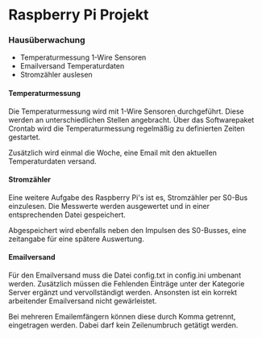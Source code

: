 # Raspberry Pi Projekt

### Hausüberwachung  
* Temperaturmessung 1-Wire Sensoren  
* Emailversand Temperaturdaten  
* Stromzähler auslesen  


#### Temperaturmessung  
Die Temperaturmessung wird mit 1-Wire Sensoren durchgeführt. Diese werden an unterschiedlichen
Stellen angebracht. Über das Softwarepaket Crontab wird die Temperaturmessung regelmäßig
zu definierten Zeiten gestartet.  

Zusätzlich wird einmal die Woche, eine Email mit den aktuellen Temperaturdaten versand.


#### Stromzähler
Eine weitere Aufgabe des Raspberry Pi's ist es, Stromzähler per S0-Bus einzulesen.
Die Messwerte werden ausgewertet und in einer entsprechenden Datei gespeichert.  

Abgespeichert wird ebenfalls neben den Impulsen des S0-Busses, eine zeitangabe für eine spätere
Auswertung.

#### Emailversand
Für den Emailversand muss die Datei config.txt in config.ini umbenant werden. Zusätzlich müssen
die Fehlenden Einträge unter der Kategorie Server ergänzt und vervollständigt werden.
Ansonsten ist ein korrekt arbeitender Emailversand nicht gewärleistet.

Bei mehreren Emailemfängern können diese durch Komma getrennt, eingetragen werden. Dabei darf
kein Zeilenumbruch getätigt werden.